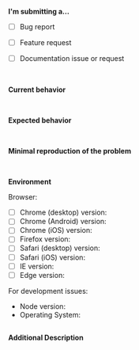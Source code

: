 **I'm submitting a...**
<!-- Check one of the following options with "x" -->
- [ ] Bug report  <!-- Please search GitHub for a similar issue or PR before submitting -->
- [ ] Feature request
- [ ] Documentation issue or request


<br>


**Current behavior**
<!-- Describe how the issue manifests. -->


<br>


**Expected behavior**
<!-- Describe what the desired behavior would be. -->


<br>


**Minimal reproduction of the problem**
<!--
For bug reports please provide the steps to reproduce and if sensible a
minimal demo repository.
If this is a feature request, please describe the scenario in which a user
would use this feature.
-->


<br>


**Environment**
<!-- You can leave these unchecked for feature requests unless necessary -->

Browser: <!-- If your issue is related to the webapp -->
- [ ] Chrome (desktop) version:
- [ ] Chrome (Android) version:
- [ ] Chrome (iOS) version:
- [ ] Firefox version:
- [ ] Safari (desktop) version:
- [ ] Safari (iOS) version:
- [ ] IE version:
- [ ] Edge version:

For development issues:
- Node version:
- Operating System:

##

**Additional Description**
<!-- Only if there is something to be said that isn't covered above -->
